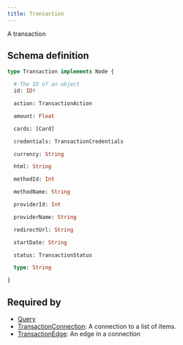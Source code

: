 ```yaml
---
title: Transaction
---
```


<p>A transaction</p>


## Schema definition
```graphql
type Transaction implements Node {

  # The ID of an object
  id: ID! 

  action: TransactionAction 

  amount: Float 

  cards: [Card] 

  credentials: TransactionCredentials 

  currency: String 

  html: String 

  methodId: Int 

  methodName: String 

  providerId: Int 

  providerName: String 

  redirectUrl: String 

  startDate: String 

  status: TransactionStatus 

  type: String 

}
```
## Required by
* [Query](graphql/schema/query.md)
* [TransactionConnection](graphql/schema/transactionconnection.md): A connection to a list of items.
* [TransactionEdge](graphql/schema/transactionedge.md): An edge in a connection
